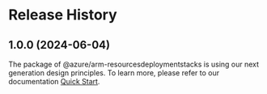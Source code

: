 # Release History
    
## 1.0.0 (2024-06-04)

The package of @azure/arm-resourcesdeploymentstacks is using our next generation design principles. To learn more, please refer to our documentation [Quick Start](https://aka.ms/azsdk/js/mgmt/quickstart).
